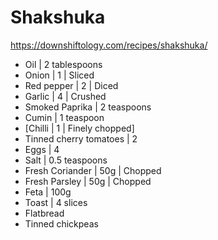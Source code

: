 # Shakshuka

https://downshiftology.com/recipes/shakshuka/

- Oil | 2 tablespoons
- Onion | 1 | Sliced
- Red pepper | 2 | Diced
- Garlic | 4 | Crushed
- Smoked Paprika | 2 teaspoons
- Cumin | 1 teaspoon
- [Chilli | 1 | Finely chopped]
- Tinned cherry tomatoes | 2
- Eggs | 4
- Salt | 0.5 teaspoons
- Fresh Coriander | 50g | Chopped
- Fresh Parsley | 50g | Chopped
- Feta | 100g
- Toast | 4 slices
- Flatbread
- Tinned chickpeas